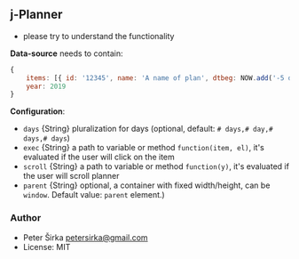 ## j-Planner

- please try to understand the functionality

__Data-source__ needs to contain:

```javascript
{
    items: [{ id: '12345', name: 'A name of plan', dtbeg: NOW.add('-5 days'), dtend: NOW.add('3 days'), progress: 30, color: '#5385EA' }, ...] // items
    year: 2019
}
```

__Configuration__:

- `days` {String} pluralization for days (optional, default: `# days,# day,# days,# days`)
- `exec` {String} a path to variable or method `function(item, el)`, it's evaluated if the user will click on the item
- `scroll` {String} a path to variable or method `function(y)`, it's evaluated if the user will scroll planner
- `parent` {String} optional, a container with fixed width/height, can be `window`. Default value: `parent` element.)

### Author

- Peter Širka <petersirka@gmail.com>
- License: MIT